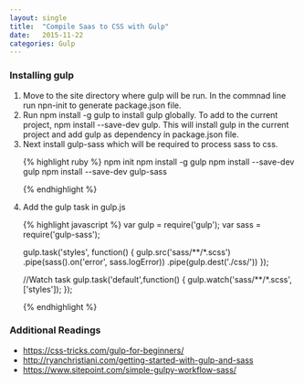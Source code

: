 ```yaml
---
layout: single
title:  "Compile Saas to CSS with Gulp"
date:   2015-11-22
categories: Gulp
---
```

<h3>Installing gulp</h3>
<ol>
<li>
Move to the site directory where gulp will be run. In the commnad line run npn-init to generate package.json file. 
</li>
<li>
Run npm install -g gulp to install gulp globally. To add to the current project, npm install --save-dev gulp. This will install gulp in the current project and add gulp as dependency in package.json file. 
</li>
<li> Next install gulp-sass which will be required to process sass to css.</li>

{% highlight ruby %}
npm init
npm install -g gulp
npm install --save-dev gulp
npm install --save-dev gulp-sass

{% endhighlight %}
</li>
<li>Add the gulp task in gulp.js





{% highlight javascript %}
var gulp = require('gulp');
var sass = require('gulp-sass');

gulp.task('styles', function() {
    gulp.src('sass/**/*.scss')
        .pipe(sass().on('error', sass.logError))
        .pipe(gulp.dest('./css/'))
});

//Watch task
gulp.task('default',function() {
    gulp.watch('sass/**/*.scss',['styles']);
});

{% endhighlight %}
</li>

 </ol>
 <h3>Additional Readings</h3>
 <ul>
 	<li><a href="https://css-tricks.com/gulp-for-beginners/">https://css-tricks.com/gulp-for-beginners/</a></li>
    <li><a href="http://ryanchristiani.com/getting-started-with-gulp-and-sass"/>http://ryanchristiani.com/getting-started-with-gulp-and-sass</a></li>
    <li><a href="https://www.sitepoint.com/simple-gulpy-workflow-sass/">https://www.sitepoint.com/simple-gulpy-workflow-sass/</a></li>
 </ul>